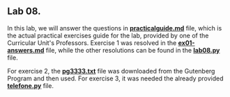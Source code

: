 ## Lab 08.



In this lab, we will answer the questions in **[practicalguide.md](https://github.com/alexandradecarvalho/programming-fundamentals/blob/main/practical-classes/lab08/practicalguide.md)** file, which is the actual practical exercises guide for the lab, provided by one of the Curricular Unit's Professors. Exercise 1 was resolved in the **[ex01-answers.md](https://github.com/alexandradecarvalho/programming-fundamentals/blob/main/practical-classes/lab08/ex01-answers.md)** file, while the other resolutions can be found in the **[lab08.py](https://github.com/alexandradecarvalho/programming-fundamentals/blob/main/practical-classes/lab08/lab08.py)** file.



For exercise 2, the **[pg3333.txt](https://github.com/alexandradecarvalho/programming-fundamentals/blob/main/practical-classes/lab08/pg3333.txt)** file was downloaded from the Gutenberg Program and then used. For exercise 3, it was needed the already provided [**telefone.py**](https://github.com/alexandradecarvalho/programming-fundamentals/blob/main/practical-classes/lab08/telefone.py) file.

